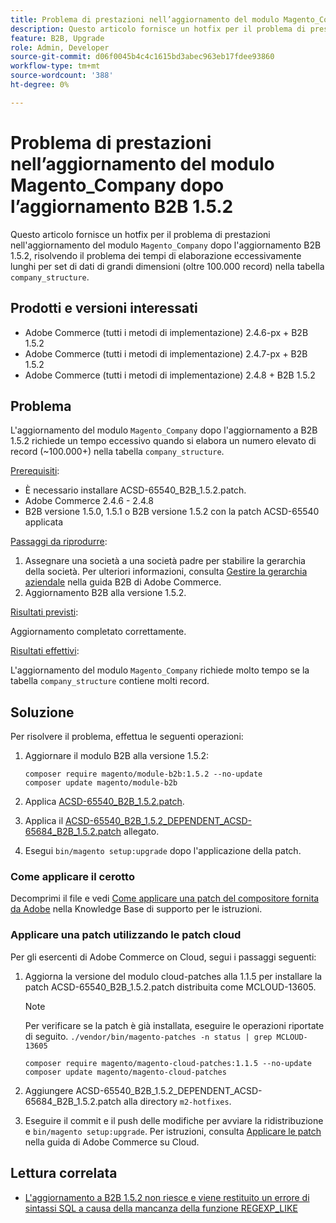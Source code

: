 ```yaml
---
title: Problema di prestazioni nell’aggiornamento del modulo Magento_Company dopo l’aggiornamento B2B 1.5.2
description: Questo articolo fornisce un hotfix per il problema di prestazioni nell’aggiornamento del modulo Magento_Company dopo l’aggiornamento B2B 1.5.2, affrontando il problema dei tempi di elaborazione eccessivamente lunghi per i set di dati di grandi dimensioni nella tabella company_structure.
feature: B2B, Upgrade
role: Admin, Developer
source-git-commit: d06f0045b4c4c1615bd3abec963eb17fdee93860
workflow-type: tm+mt
source-wordcount: '388'
ht-degree: 0%

---
```


# Problema di prestazioni nell’aggiornamento del modulo Magento_Company dopo l’aggiornamento B2B 1.5.2

Questo articolo fornisce un hotfix per il problema di prestazioni nell&#39;aggiornamento del modulo `Magento_Company` dopo l&#39;aggiornamento B2B 1.5.2, risolvendo il problema dei tempi di elaborazione eccessivamente lunghi per set di dati di grandi dimensioni (oltre 100.000 record) nella tabella `company_structure`.

## Prodotti e versioni interessati

* Adobe Commerce (tutti i metodi di implementazione) 2.4.6-px + B2B 1.5.2
* Adobe Commerce (tutti i metodi di implementazione) 2.4.7-px + B2B 1.5.2
* Adobe Commerce (tutti i metodi di implementazione) 2.4.8 + B2B 1.5.2

## Problema

L&#39;aggiornamento del modulo `Magento_Company` dopo l&#39;aggiornamento a B2B 1.5.2 richiede un tempo eccessivo quando si elabora un numero elevato di record (~100.000+) nella tabella `company_structure`.

<u>Prerequisiti</u>:

* È necessario installare ACSD-65540_B2B_1.5.2.patch.
* Adobe Commerce 2.4.6 - 2.4.8
* B2B versione 1.5.0, 1.5.1 o B2B versione 1.5.2 con la patch ACSD-65540 applicata

<u>Passaggi da riprodurre</u>:

1. Assegnare una società a una società padre per stabilire la gerarchia della società. Per ulteriori informazioni, consulta [Gestire la gerarchia aziendale](https://experienceleague.adobe.com/it/docs/commerce-admin/b2b/company-management/manage-company-hierarchy) nella guida B2B di Adobe Commerce.
1. Aggiornamento B2B alla versione 1.5.2.

<u>Risultati previsti</u>:

Aggiornamento completato correttamente.

<u>Risultati effettivi</u>:

L&#39;aggiornamento del modulo `Magento_Company` richiede molto tempo se la tabella `company_structure` contiene molti record.

## Soluzione

Per risolvere il problema, effettua le seguenti operazioni:

1. Aggiornare il modulo B2B alla versione 1.5.2:

   ```
   composer require magento/module-b2b:1.5.2 --no-update
   composer update magento/module-b2b
   ```

1. Applica [ACSD-65540_B2B_1.5.2.patch](/help/troubleshooting/installation-and-upgrade/assets/ACSD-65540_B2B_1.5.2.zip).

1. Applica il [ACSD-65540_B2B_1.5.2_DEPENDENT_ACSD-65684_B2B_1.5.2.patch](/help/troubleshooting/installation-and-upgrade/assets/ACSD-65540_B2B_1.5.2_DEPENDENT_ACSD-65684_B2B_1.5.2.patch.zip) allegato.
1. Esegui `bin/magento setup:upgrade` dopo l&#39;applicazione della patch.

### Come applicare il cerotto

Decomprimi il file e vedi [Come applicare una patch del compositore fornita da Adobe](https://experienceleague.adobe.com/it/docs/commerce-knowledge-base/kb/how-to/how-to-apply-a-composer-patch-provided-by-magento) nella Knowledge Base di supporto per le istruzioni.

### Applicare una patch utilizzando le patch cloud

Per gli esercenti di Adobe Commerce on Cloud, segui i passaggi seguenti:

1. Aggiorna la versione del modulo cloud-patches alla 1.1.5 per installare la patch ACSD-65540_B2B_1.5.2.patch distribuita come MCLOUD-13605.

   >[!NOTE]
   >
   >Per verificare se la patch è già installata, eseguire le operazioni riportate di seguito.
   > `./vendor/bin/magento-patches -n status | grep MCLOUD-13605`

   ```
   composer require magento/magento-cloud-patches:1.1.5 --no-update
   composer update magento/magento-cloud-patches
   ```

1. Aggiungere ACSD-65540_B2B_1.5.2_DEPENDENT_ACSD-65684_B2B_1.5.2.patch alla directory `m2-hotfixes`.
1. Eseguire il commit e il push delle modifiche per avviare la ridistribuzione e `bin/magento setup:upgrade`. Per istruzioni, consulta [Applicare le patch](https://experienceleague.adobe.com/it/docs/commerce-on-cloud/user-guide/develop/upgrade/apply-patches) nella guida di Adobe Commerce su Cloud.

## Lettura correlata

* [L&#39;aggiornamento a B2B 1.5.2 non riesce e viene restituito un errore di sintassi SQL a causa della mancanza della funzione REGEXP_LIKE](https://experienceleague.adobe.com/it/docs/commerce-knowledge-base/kb/troubleshooting/installation-and-upgrade/sql-syntax-error-due-to-missing-regexp-like-function)
